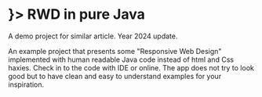 # }> RWD in pure Java

A demo project for similar article. Year 2024 update.

An example project that presents some "Responsive Web Design" implemented with human readable Java code instead of html and Css haxies. Check in to the code with IDE or online. The app does not try to look good but to have clean and easy to understand examples for your inspiration.
